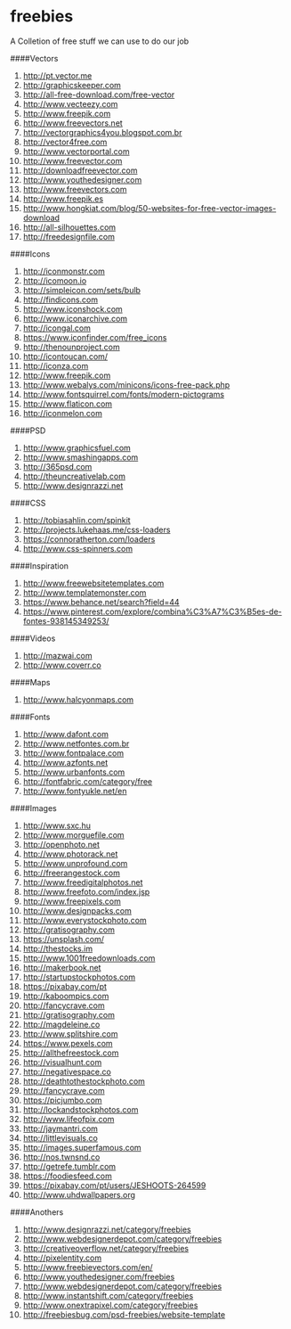 # freebies
A Colletion of free stuff we can use to do our job

####Vectors
1. http://pt.vector.me
2. http://graphicskeeper.com
3. http://all-free-download.com/free-vector
4. http://www.vecteezy.com
5. http://www.freepik.com
6. http://www.freevectors.net
7. http://vectorgraphics4you.blogspot.com.br
8. http://vector4free.com
9. http://www.vectorportal.com
10. http://www.freevector.com
11. http://downloadfreevector.com
12. http://www.youthedesigner.com
13. http://www.freevectors.com
14. http://www.freepik.es
15. http://www.hongkiat.com/blog/50-websites-for-free-vector-images-download
16. http://all-silhouettes.com
17. http://freedesignfile.com		

####Icons
1. http://iconmonstr.com
2. http://icomoon.io
3. http://simpleicon.com/sets/bulb
4. http://findicons.com
5. http://www.iconshock.com
6. http://www.iconarchive.com
7. http://icongal.com
8. https://www.iconfinder.com/free_icons
9. http://thenounproject.com
10. http://icontoucan.com/
11. http://iconza.com
12. http://www.freepik.com
13. http://www.webalys.com/minicons/icons-free-pack.php
14. http://www.fontsquirrel.com/fonts/modern-pictograms
15. http://www.flaticon.com
16. http://iconmelon.com

####PSD
1. http://www.graphicsfuel.com
2. http://www.smashingapps.com
3. http://365psd.com
4. http://theuncreativelab.com
5. http://www.designrazzi.net

####CSS
1. http://tobiasahlin.com/spinkit
2. http://projects.lukehaas.me/css-loaders
3. https://connoratherton.com/loaders
4. http://www.css-spinners.com

####Inspiration
1. http://www.freewebsitetemplates.com
2. http://www.templatemonster.com
3. https://www.behance.net/search?field=44
4. https://www.pinterest.com/explore/combina%C3%A7%C3%B5es-de-fontes-938145349253/

####Videos
1. http://mazwai.com
2. http://www.coverr.co

####Maps
1. http://www.halcyonmaps.com

####Fonts
1. http://www.dafont.com
2. http://www.netfontes.com.br
3. http://www.fontpalace.com
4. http://www.azfonts.net
5. http://www.urbanfonts.com
6. http://fontfabric.com/category/free
7. http://www.fontyukle.net/en

####Images
1. http://www.sxc.hu
2. http://www.morguefile.com
3. http://openphoto.net
4. http://www.photorack.net
5. http://www.unprofound.com
6. http://freerangestock.com
7. http://www.freedigitalphotos.net
8. http://www.freefoto.com/index.jsp
9. http://www.freepixels.com
11. http://www.designpacks.com
12. http://www.everystockphoto.com
13. http://gratisography.com
14. https://unsplash.com/
15. http://thestocks.im
16. http://www.1001freedownloads.com
17. http://makerbook.net
18. http://startupstockphotos.com
19. https://pixabay.com/pt
20. http://kaboompics.com
21. http://fancycrave.com
22. http://gratisography.com
23. http://magdeleine.co
24. http://www.splitshire.com
25. https://www.pexels.com
26. http://allthefreestock.com
27. http://visualhunt.com
28. http://negativespace.co
29. http://deathtothestockphoto.com
30. http://fancycrave.com
31. https://picjumbo.com
32. http://lockandstockphotos.com
33. http://www.lifeofpix.com
34. http://jaymantri.com
35. http://littlevisuals.co
36. http://images.superfamous.com
37. http://nos.twnsnd.co
38. http://getrefe.tumblr.com
39. https://foodiesfeed.com
40. https://pixabay.com/pt/users/JESHOOTS-264599
41. http://www.uhdwallpapers.org

####Anothers
1. http://www.designrazzi.net/category/freebies
2. http://www.webdesignerdepot.com/category/freebies
3. http://creativeoverflow.net/category/freebies
4. http://pixelentity.com
5. http://www.freebievectors.com/en/
6. http://www.youthedesigner.com/freebies
7. http://www.webdesignerdepot.com/category/freebies
8. http://www.instantshift.com/category/freebies
9. http://www.onextrapixel.com/category/freebies
10. http://freebiesbug.com/psd-freebies/website-template
